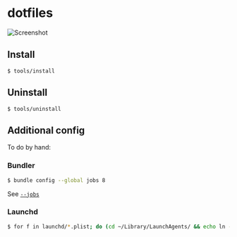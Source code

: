# dotfiles

![Screenshot](http://i.imgur.com/eBPxuHA.png)

## Install

    $ tools/install

## Uninstall

    $ tools/uninstall

## Additional config

To do by hand:

### Bundler

```bash
$ bundle config --global jobs 8
```

See [`--jobs`](http://bundler.io/v1.5/bundle_install.html#jobs)

### Launchd

```bash
$ for f in launchd/*.plist; do (cd ~/Library/LaunchAgents/ && echo ln -s "../../code/dotfiles/$f") || break; done
```
